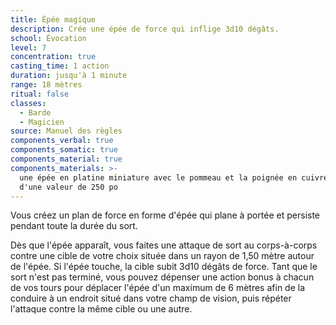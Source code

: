```yaml
---
title: Épée magique
description: Crée une épée de force qui inflige 3d10 dégâts.
school: Évocation
level: 7
concentration: true
casting_time: 1 action
duration: jusqu'à 1 minute
range: 18 mètres
ritual: false
classes:
  - Barde
  - Magicien
source: Manuel des règles
components_verbal: true
components_somatic: true
components_material: true
components_materials: >-
  une épée en platine miniature avec le pommeau et la poignée en cuivre et zinc,
  d'une valeur de 250 po
---
```

Vous créez un plan de force en forme d'épée qui plane à portée et persiste pendant toute la durée du sort.

Dès que l'épée apparaît, vous faites une attaque de sort au corps-à-corps contre une cible de votre choix située dans un rayon de 1,50 mètre autour de l'épée. Si l'épée touche, la cible subit 3d10 dégâts de force. Tant que le sort n'est pas terminé, vous pouvez dépenser une action bonus à chacun de vos tours pour déplacer l'épée d'un maximum de 6 mètres afin de la conduire à un endroit situé dans votre champ de vision, puis répéter l'attaque contre la même cible ou une autre.
